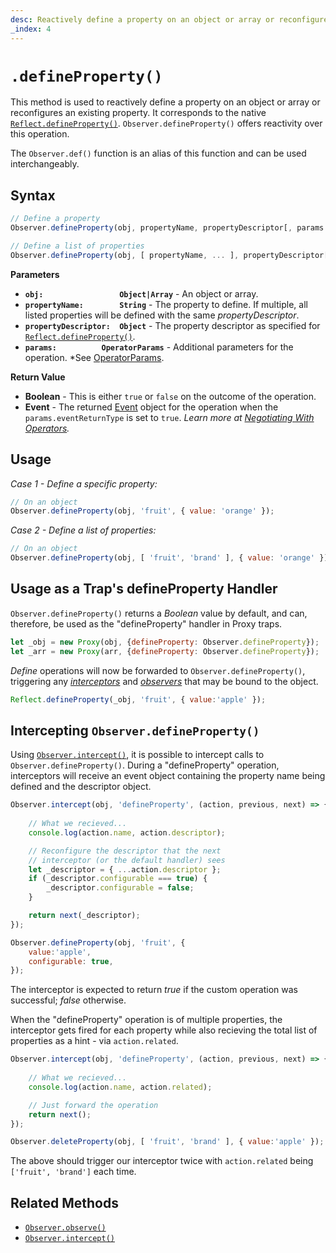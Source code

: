 ```yaml
---
desc: Reactively define a property on an object or array or reconfigures an existing property.
_index: 4
---
```

# `.defineProperty()`

This method is used to reactively define a property on an object or array or reconfigures an existing property. It corresponds to the native [`Reflect.defineProperty()`](https://developer.mozilla.org/en-US/docs/Web/JavaScript/Reference/Global_Objects/Reflect/defineProperty). `Observer.defineProperty()` offers reactivity over this operation.

The `Observer.def()` function is an alias of this function and can be used interchangeably.

## Syntax

```js
// Define a property
Observer.defineProperty(obj, propertyName, propertyDescriptor[, params = {}]);

// Define a list of properties
Observer.defineProperty(obj, [ propertyName, ... ], propertyDescriptor[, params = {}]);
```

**Parameters**

+ **`obj:                 Object|Array`** - An object or array.
+ **`propertyName:        String`** - The property to define. If multiple, all listed properties will be defined with the same *propertyDescriptor*.
+ **`propertyDescriptor:  Object`** - The property descriptor as specified for [`Reflect.defineProperty()`](https://developer.mozilla.org/en-US/docs/Web/JavaScript/Reference/Global_Objects/Reflect/defineProperty).
+ **`params:          OperatorParams`** - Additional parameters for the operation. *See [OperatorParams](../../core/OperatorParams).

**Return Value**

+ **Boolean** - This is either `true` or `false` on the outcome of the operation.
+ **Event** - The returned [Event](../../../core/Event) object for the operation when the `params.eventReturnType` is set to `true`. *Learn more at [Negotiating With Operators](../../core/Event#negotiating-with-operators).*

## Usage

*Case 1 - Define a specific property:*

```js
// On an object
Observer.defineProperty(obj, 'fruit', { value: 'orange' });
```

*Case 2 - Define a list of properties:*

```js
// On an object
Observer.defineProperty(obj, [ 'fruit', 'brand' ], { value: 'orange' });
```

## Usage as a Trap's defineProperty Handler

`Observer.defineProperty()` returns a *Boolean* value by default, and can, therefore, be used as the "defineProperty" handler in Proxy traps.

```js
let _obj = new Proxy(obj, {defineProperty: Observer.defineProperty});
let _arr = new Proxy(arr, {defineProperty: Observer.defineProperty});
```

*Define* operations will now be forwarded to `Observer.defineProperty()`, triggering any [*interceptors*](../../../core/overview#intercept) and [*observers*](../../../core/overview#observe) that may be bound to the object.

```js
Reflect.defineProperty(_obj, 'fruit', { value:'apple' });
```

## Intercepting `Observer.defineProperty()`

Using [`Observer.intercept()`](../../reactions/intercept), it is possible to intercept calls to `Observer.defineProperty()`. During a "defineProperty" operation, interceptors will receive an event object containing the property name being defined and the descriptor object.

```js
Observer.intercept(obj, 'defineProperty', (action, previous, next) => {
    
    // What we recieved...
    console.log(action.name, action.descriptor);

    // Reconfigure the descriptor that the next
    // interceptor (or the default handler) sees
    let _descriptor = { ...action.descriptor };
    if (_descriptor.configurable === true) {
        _descriptor.configurable = false;
    }

    return next(_descriptor);
});
```

```js
Observer.defineProperty(obj, 'fruit', {
    value:'apple',
    configurable: true,
});
```

The interceptor is expected to return *true* if the custom operation was successful; *false* otherwise.

When the "defineProperty" operation is of multiple properties, the interceptor gets fired for each property while also recieving the total list of properties as a hint - via `action.related`.

```js
Observer.intercept(obj, 'defineProperty', (action, previous, next) => {
    
    // What we recieved...
    console.log(action.name, action.related);

    // Just forward the operation
    return next();
});
```

```js
Observer.deleteProperty(obj, [ 'fruit', 'brand' ], { value:'apple' });
```

The above should trigger our interceptor twice with `action.related` being `['fruit', 'brand']` each time.

## Related Methods

+ [`Observer.observe()`](../../reactions/observe)
+ [`Observer.intercept()`](../../reactions/intercept)
